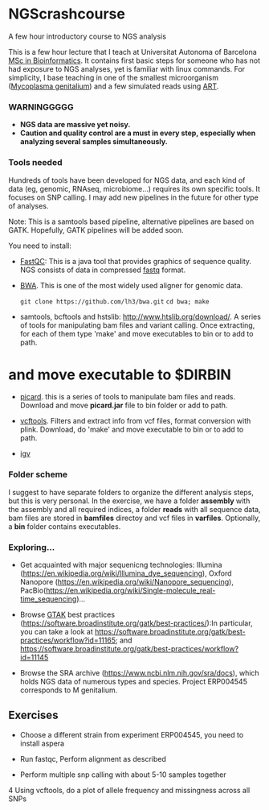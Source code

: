 # NGScrashcourse
A few hour introductory course to NGS analysis

This is a few hour lecture that I teach at Universitat Autonoma of Barcelona [MSc in Bioinformatics](https://mscbioinformatics.uab.cat/). It contains first basic steps for someone who has not had exposure to NGS analyses, yet is familiar with linux commands. For simplicity, I base teaching in one of the smallest microorganism ([Mycoplasma genitalium](https://www.ncbi.nlm.nih.gov/genome/?term=Mycoplasma%20genitalium)) and a few simulated reads using [ART](https://www.niehs.nih.gov/research/resources/software/biostatistics/art/index.cfm). 

### WARNINGGGGG
- **NGS data are massive yet noisy.** 
- **Caution and quality control are a must in every step, especially when analyzing several samples simultaneously.**

### Tools needed
Hundreds of tools have been developed for NGS data, and each kind of data (eg, genomic, RNAseq, microbiome...) requires its own specific tools. It focuses on SNP calling. I may add new pipelines in the future for other type of analyses. 

Note: This is a samtools based pipeline, alternative pipelines are based on GATK. Hopefully, GATK pipelines will be added soon.

You need to install:
- [FastQC](https://www.bioinformatics.babraham.ac.uk/projects/fastqc/): This is a java tool that provides graphics of sequence quality. NGS consists of data in compressed [fastq](https://en.wikipedia.org/wiki/FASTQ_format) format.

- [BWA](https://sourceforge.net/projects/bio-bwa/files/). This is one of the most widely used aligner for genomic data.

	`git clone https://github.com/lh3/bwa.git`
	`cd bwa; make` 

- samtools, bcftools and hstslib: http://www.htslib.org/download/. A series of tools for manipulating bam files and variant calling. Once extracting, for each of them type 'make' and move executables to bin or to add to path. 
       
# and move executable to $DIRBIN

- [picard](http://broadinstitute.github.io/picard/). this is a series of tools to manipulate bam files and reads. Download and move **picard.jar** file to bin folder or add to path.

- [vcftools](https://sourceforge.net/projects/vcftools/). Filters and extract info from vcf files, format conversion with plink. Download, do 'make' and move executable to bin or to add to path.

- [igv](http://software.broadinstitute.org/software/igv/)


### Folder scheme
I suggest to have separate folders to organize the different analysis steps, but this is very personal. In the exercise, we have a folder **assembly** with the assembly and all required indices, a folder **reads** with all sequence data, bam files are stored in **bamfiles** directoy and vcf files in **varfiles**. Optionally, a **bin** folder contains executables.

### Exploring...
 - Get acquainted with major sequenicng technologies: Illumina (https://en.wikipedia.org/wiki/Illumina_dye_sequencing), Oxford Nanopore (https://en.wikipedia.org/wiki/Nanopore_sequencing), PacBio(https://en.wikipedia.org/wiki/Single-molecule_real-time_sequencing)...

 - Browse [GTAK](https://software.broadinstitute.org/gatk) best practices (https://software.broadinstitute.org/gatk/best-practices/):In particular, you can take a look at  https://software.broadinstitute.org/gatk/best-practices/workflow?id=11165; and https://software.broadinstitute.org/gatk/best-practices/workflow?id=11145
    
 - Browse the SRA archive (https://www.ncbi.nlm.nih.gov/sra/docs), which holds NGS data of numerous types and species. Project ERP004545 corresponds to M genitalium.

## Exercises
 * Choose a different strain from experiment ERP004545, you need to install aspera

 * Run fastqc, Perform alignment as described

 * Perform multiple snp calling with about 5-10 samples together

4 Using vcftools, do a plot of allele frequency and missingness across all SNPs
